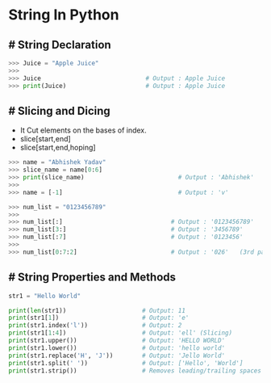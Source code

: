 # String In Python


## # String Declaration

``` py
>>> Juice = "Apple Juice"
>>>
>>> Juice                             # Output : Apple Juice 
>>> print(Juice)                      # Output : Apple Juice
```

## # Slicing and Dicing

- It Cut elements on the bases of index.
- slice[start,end]
- slice[start,end,hoping]

``` py
>>> name = "Abhishek Yadav"
>>> slice_name = name[0:6]
>>> print(slice_name)                          # Output : 'Abhishek'
>>>
>>> name = [-1]                                # Output : 'v'
```

``` py
>>> num_list = "0123456789"
>>>
>>> num_list[:]                              # Output : '0123456789'
>>> num_list[3:]                             # Output : '3456789'
>>> num_list[:7]                             # Output : '0123456'
>>>
>>> num_list[0:7:2]                          # Output : '026'   (3rd parameter is for hoping)
```

## # String Properties and Methods

``` py
str1 = "Hello World"

print(len(str1))                     # Output: 11
print(str1[1])                       # Output: 'e'
print(str1.index('l'))               # Output: 2
print(str1[1:4])                     # Output: 'ell' (Slicing)
print(str1.upper())                  # Output: 'HELLO WORLD'
print(str1.lower())                  # Output: 'hello world'
print(str1.replace('H', 'J'))        # Output: 'Jello World'
print(str1.split(' '))               # Output: ['Hello', 'World']
print(str1.strip())                  # Removes leading/trailing spaces
```



















